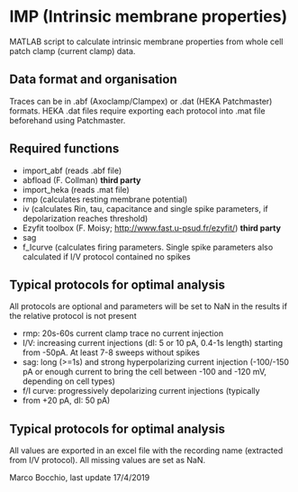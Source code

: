 # IMP (Intrinsic membrane properties)

MATLAB script to calculate intrinsic membrane properties from whole cell patch clamp (current clamp) data.

## Data format and organisation
Traces can be in .abf (Axoclamp/Clampex) or .dat (HEKA Patchmaster) formats. HEKA .dat files require exporting each protocol into .mat file beforehand using Patchmaster.

## Required functions
* import_abf (reads .abf file)
* abfload (F. Collman) **third party**
* import_heka (reads .mat file)
* rmp (calculates resting membrane potential)
* iv (calculates Rin, tau, capacitance and single spike parameters, if depolarization reaches threshold)
* Ezyfit toolbox (F. Moisy; http://www.fast.u-psud.fr/ezyfit/) **third party**
* sag
* f_Icurve (calculates firing parameters. Single spike parameters also calculated if I/V protocol contained no spikes

## Typical protocols for optimal analysis
All protocols are optional and parameters will be set to NaN in the results if the relative protocol is not present
* rmp: 20s-60s current clamp trace no current injection
* I/V: increasing current injections (dI: 5 or 10 pA, 0.4-1s length) starting from -50pA. At least 7-8 sweeps without spikes
* sag: long (>=1s) and strong hyperpolarizing current injection (-100/-150 pA or enough current to bring the cell between -100 and -120 mV, depending on cell types)
* f/I curve: progressively depolarizing current injections (typically
* from +20 pA, dI: 50 pA)

## Typical protocols for optimal analysis
All values are exported in an excel file with the recording name (extracted from I/V protocol). All missing values are set as NaN.

Marco Bocchio, last update 17/4/2019
